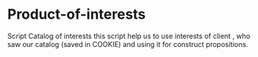 # Product-of-interests
Script Catalog of interests
this script help us to use interests of client , who saw our catalog (saved in COOKIE) and using it for construct propositions. 
